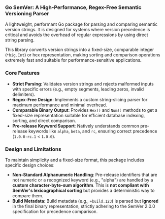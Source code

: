 ### Go SemVer: A High-Performance, Regex-Free Semantic Versioning Parser

A lightweight, performant Go package for parsing and comparing semantic version strings. It is designed for systems where version precedence is critical and avoids the overhead of regular expressions by using direct string parsing.

This library converts version strings into a fixed-size, comparable integer (`*big.Int`) or hex representation, making sorting and comparison operations extremely fast and suitable for performance-sensitive applications.

### Core Features

- **Strict Parsing**: Validates version strings and rejects malformed inputs with specific errors (e.g., empty segments, leading zeros, invalid delimiters).
- **Regex-Free Design**: Implements a custom string-slicing parser for maximum performance and minimal overhead.
- **Comparable Binary Output**: Provides `Hex()` and `Num()` methods to get a fixed-size representation suitable for efficient database indexing, sorting, and direct comparison.
- **Pre-release Keyword Support**: Natively understands common pre-release keywords like `alpha`, `beta`, and `rc`, ensuring correct precedence (`1.0.0-rc.1` < `1.0.0`).

### Design and Limitations

To maintain simplicity and a fixed-size format, this package includes specific design choices:

- **Non-Standard Alphanumeric Handling**: Pre-release identifiers that are not numeric or a recognized keyword (e.g., "alpha") are handled by a **custom character-byte-sum algorithm**. This is **not compliant with SemVer's lexicographical sorting** but provides a deterministic way to compare them.
- **Build Metadata**: Build metadata (e.g., `+build.123`) is parsed but **ignored** in the final binary representation, strictly adhering to the SemVer 2.0.0 specification for precedence comparison.
